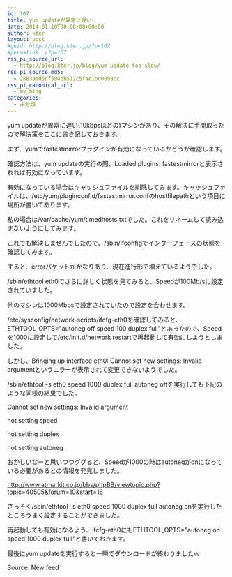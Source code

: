 ```yaml
---
id: 107
title: yum updateが異常に遅い
date: 2014-01-10T00:00:00+00:00
author: kter
layout: post
#guid: http://blog.kter.jp/?p=107
#permalink: /?p=107
rss_pi_source_url:
  - http://blog.kter.jp/blog/yum-update-too-slow/
rss_pi_source_md5:
  - 28839ad5df594bb512c5fae1bc0098cc
rss_pi_canonical_url:
  - my_blog
categories:
  - 未分類
---
```

yum updateが異常に遅い(10kbpsほどの)マシンがあり、その解決に手間取ったので解決策をここに書き記しておきます。

まず、yumでfastestmirrorプラグインが有効になっているかどうか確認します。

確認方法は、yum updateの実行の際、Loaded plugins: fastestmirrorと表示されれば有効になっています。

有効になっている場合はキャッシュファイルを削除してみます。キャッシュファイルは、/etc/yum/pluginconf.d/fastestmirror.confのhostfilepathという項目に場所が書いてあります。

私の場合は/var/cache/yum/timedhosts.txtでした。これをリネームして読み込まないようにしてみます。

これでも解決しませんでしたので、/sbin/ifconfigでインターフェースの状態を確認してみます。

すると、errorパケットがかなりあり、現在進行形で増えているようでした。

/sbin/ethtool eth0でさらに詳しく状態を見てみると、Speedが100Mb/sに設定されていました。

他のマシンは1000Mbpsで設定されていたので設定を合わせます。

/etc/sysconfig/network-scripts/ifcfg-eth0を確認してみると、ETHTOOL_OPTS="autoneg off speed 100 duplex full"とあったので、Speedを1000に設定して/etc/init.d/network restartで再起動して有効にしようとしました。

しかし、Bringing up interface eth0: Cannot set new settings: Invalid argumentというエラーが表示されて変更できないようでした。

/sbin/ethtool -s eth0 speed 1000 duplex full autoneg offを実行しても下記のような同様の結果でした。

Cannot set new settings: Invalid argument
  
not setting speed
  
not setting duplex
  
not setting autoneg

おかしいなーと思いつつググると、Speedが1000の時はautonegがonになっている必要があるとの情報を発見しました。

<http://www.atmarkit.co.jp/bbs/phpBB/viewtopic.php?topic=40505&forum=10&start=16>

さっそく/sbin/ethtool -s eth0 speed 1000 duplex full autoneg onを実行したところうまく設定することができました。

再起動しても有効になるよう、ifcfg-eth0にもETHTOOL_OPTS="autoneg on speed 1000 duplex full"と書いておきます。

最後にyum updateを実行すると一瞬でダウンロードが終わりましたｗ

Source: New feed